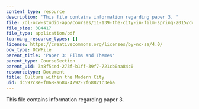 ```yaml
---
content_type: resource
description: 'This file contains information regarding paper 3. '
file: /ol-ocw-studio-app/courses/11-139-the-city-in-film-spring-2015/dc597c8ef068a68447922f68821c3eba_MIT11_139S15_Paper3.pdf
file_size: 384417
file_type: application/pdf
learning_resource_types: []
license: https://creativecommons.org/licenses/by-nc-sa/4.0/
ocw_type: OCWFile
parent_title: 'Paper 3: Films and Themes'
parent_type: CourseSection
parent_uid: 3a8f54ed-273f-b1ff-39f7-721cb0aa84c0
resourcetype: Document
title: Culture within the Modern City
uid: dc597c8e-f068-a684-4792-2f68821c3eba
---
```

This file contains information regarding paper 3. 